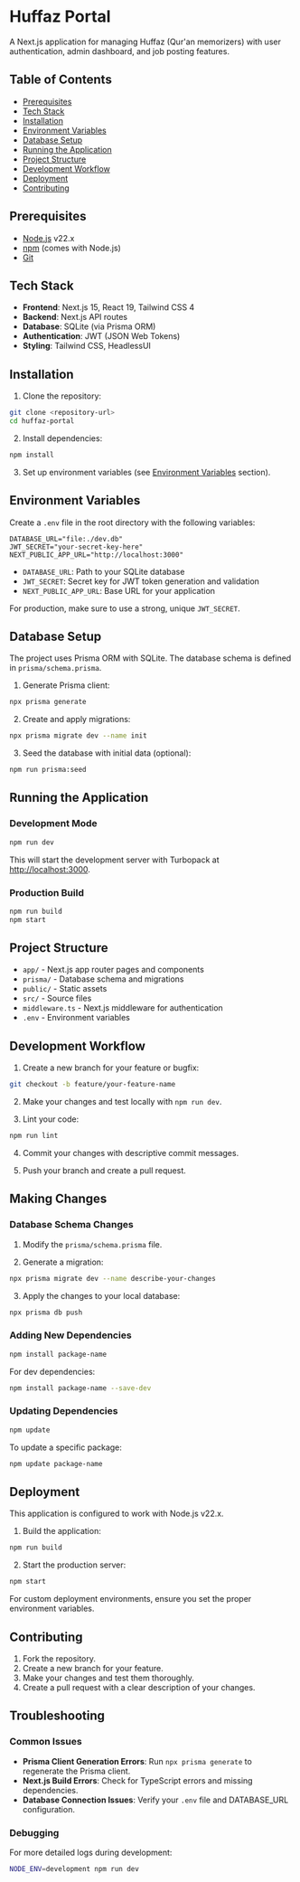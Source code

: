 # Huffaz Portal

A Next.js application for managing Huffaz (Qur'an memorizers) with user authentication, admin dashboard, and job posting features.

## Table of Contents

- [Prerequisites](#prerequisites)
- [Tech Stack](#tech-stack)
- [Installation](#installation)
- [Environment Variables](#environment-variables)
- [Database Setup](#database-setup)
- [Running the Application](#running-the-application)
- [Project Structure](#project-structure)
- [Development Workflow](#development-workflow)
- [Deployment](#deployment)
- [Contributing](#contributing)

## Prerequisites

- [Node.js](https://nodejs.org/) v22.x
- [npm](https://www.npmjs.com/) (comes with Node.js)
- [Git](https://git-scm.com/)

## Tech Stack

- **Frontend**: Next.js 15, React 19, Tailwind CSS 4
- **Backend**: Next.js API routes
- **Database**: SQLite (via Prisma ORM)
- **Authentication**: JWT (JSON Web Tokens)
- **Styling**: Tailwind CSS, HeadlessUI

## Installation

1. Clone the repository:

```bash
git clone <repository-url>
cd huffaz-portal
```

2. Install dependencies:

```bash
npm install
```

3. Set up environment variables (see [Environment Variables](#environment-variables) section).

## Environment Variables

Create a `.env` file in the root directory with the following variables:

```
DATABASE_URL="file:./dev.db"
JWT_SECRET="your-secret-key-here"
NEXT_PUBLIC_APP_URL="http://localhost:3000"
```

- `DATABASE_URL`: Path to your SQLite database
- `JWT_SECRET`: Secret key for JWT token generation and validation
- `NEXT_PUBLIC_APP_URL`: Base URL for your application

For production, make sure to use a strong, unique `JWT_SECRET`.

## Database Setup

The project uses Prisma ORM with SQLite. The database schema is defined in `prisma/schema.prisma`.

1. Generate Prisma client:

```bash
npx prisma generate
```

2. Create and apply migrations:

```bash
npx prisma migrate dev --name init
```

3. Seed the database with initial data (optional):

```bash
npm run prisma:seed
```

## Running the Application

### Development Mode

```bash
npm run dev
```

This will start the development server with Turbopack at [http://localhost:3000](http://localhost:3000).

### Production Build

```bash
npm run build
npm start
```

## Project Structure

- `app/` - Next.js app router pages and components
- `prisma/` - Database schema and migrations
- `public/` - Static assets
- `src/` - Source files
- `middleware.ts` - Next.js middleware for authentication
- `.env` - Environment variables

## Development Workflow

1. Create a new branch for your feature or bugfix:

```bash
git checkout -b feature/your-feature-name
```

2. Make your changes and test locally with `npm run dev`.

3. Lint your code:

```bash
npm run lint
```

4. Commit your changes with descriptive commit messages.

5. Push your branch and create a pull request.

## Making Changes

### Database Schema Changes

1. Modify the `prisma/schema.prisma` file.

2. Generate a migration:

```bash
npx prisma migrate dev --name describe-your-changes
```

3. Apply the changes to your local database:

```bash
npx prisma db push
```

### Adding New Dependencies

```bash
npm install package-name
```

For dev dependencies:

```bash
npm install package-name --save-dev
```

### Updating Dependencies

```bash
npm update
```

To update a specific package:

```bash
npm update package-name
```

## Deployment

This application is configured to work with Node.js v22.x.

1. Build the application:

```bash
npm run build
```

2. Start the production server:

```bash
npm start
```

For custom deployment environments, ensure you set the proper environment variables.

## Contributing

1. Fork the repository.
2. Create a new branch for your feature.
3. Make your changes and test them thoroughly.
4. Create a pull request with a clear description of your changes.

## Troubleshooting

### Common Issues

- **Prisma Client Generation Errors**: Run `npx prisma generate` to regenerate the Prisma client.
- **Next.js Build Errors**: Check for TypeScript errors and missing dependencies.
- **Database Connection Issues**: Verify your `.env` file and DATABASE_URL configuration.

### Debugging

For more detailed logs during development:

```bash
NODE_ENV=development npm run dev
``` 